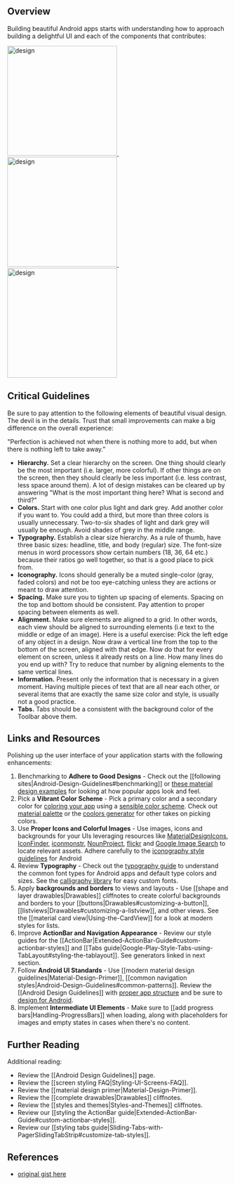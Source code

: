 ## Overview

Building beautiful Android apps starts with understanding how to approach building a delightful UI and each of the components that contributes:

<a href="http://androidniceties.tumblr.com/">
  <img src="https://i.imgur.com/Zt9ZIys.jpg" alt="design" width="250" />&nbsp;
  <img src="https://i.imgur.com/UECNpcx.png" alt="design" width="250" />&nbsp;
  <img src="https://i.imgur.com/I4qigt5.jpg" alt="design" width="250" />
</a>

## Critical Guidelines

Be sure to pay attention to the following elements of beautiful visual design. The devil is in the details. Trust that small improvements can make a big difference on the overall experience:

"Perfection is achieved not when there is nothing more to add, but when there is nothing left to take away."

 - **Hierarchy.** Set a clear hierarchy on the screen. One thing should clearly be the most important (i.e. larger, more colorful). If other things are on the screen, then they should clearly be less important (i.e. less contrast, less space around them). A lot of design mistakes can be cleared up by answering "What is the most important thing here? What is second and third?"
 - **Colors.** Start with one color plus light and dark grey. Add another color if you want to. You could add a third, but more than three colors is usually unnecessary. Two-to-six shades of light and dark grey will usually be enough. Avoid shades of grey in the middle range.
 - **Typography.** Establish a clear size hierarchy. As a rule of thumb, have three basic sizes: headline, title, and body (regular) size. The font-size menus in word processors show certain numbers (18, 36, 64 etc.) because their ratios go well together, so that is a good place to pick from. 
 - **Iconography.** Icons should generally be a muted single-color (gray, faded colors) and not be too eye-catching unless they are actions or meant to draw attention. 
 - **Spacing.** Make sure you to tighten up spacing of elements. Spacing on the top and bottom should be consistent. Pay attention to proper spacing between elements as well. 
 - **Alignment.** Make sure elements are aligned to a grid. In other words, each view should be aligned to surrounding elements (i.e text to the middle or edge of an image). Here is a useful exercise: Pick the left edge of any object in a design. Now draw a vertical line from the top to the bottom of the screen, aligned with that edge. Now do that for every element on screen, unless it already rests on a line. How many lines do you end up with? Try to reduce that number by aligning elements to the same vertical lines.
 - **Information.** Present only the information that is necessary in a given moment. Having multiple pieces of text that are all near each other, or several items that are exactly the same size color and style, is usually not a good practice. 
 - **Tabs.** Tabs should be a consistent with the background color of the Toolbar above them.

## Links and Resources

Polishing up the user interface of your application starts with the following enhancements:

 1. Benchmarking to **Adhere to Good Designs** - Check out the [[following sites|Android-Design-Guidelines#benchmarking]] or [these material design examples](http://www.materialup.com/) for looking at how popular apps look and feel.
 2. Pick a **Vibrant Color Scheme** - Pick a primary color and a secondary color for [coloring your app](http://www.google.com/design/spec/style/color.html#color-ui-color-application) using a [sensible color scheme](http://www.colourlovers.com/palettes/new/past-month/meta?page=1). Check out [material palette](http://www.materialpalette.com/) or the [coolors generator](https://coolors.co/) for other takes on picking colors. 
 3. Use **Proper Icons and Colorful Images** - Use images, icons and backgrounds for your UIs leveraging resources like [MaterialDesignIcons](http://materialdesignicons.com/), [IconFinder](https://www.iconfinder.com/), [iconmonstr](http://iconmonstr.com/), [NounProject](http://thenounproject.com/), [flickr](https://www.flickr.com/search/) and [Google Image Search](http://www.google.com/imghp) to locate relevant assets. Adhere carefully to the [iconography style guidelines](http://developer.android.com/design/style/iconography.html) for Android
 4. Review **Typography** - Check out the [typography guide](http://developer.android.com/design/style/typography.html) to understand the common font types for Android apps and default type colors and sizes. See the [calligraphy library](https://github.com/chrisjenx/Calligraphy) for easy custom fonts. 
 5. Apply **backgrounds and borders** to views and layouts - Use [[shape and layer drawables|Drawables]] cliffnotes to create colorful backgrounds and borders to your [[buttons|Drawables#customizing-a-button]], [[listviews|Drawables#customizing-a-listview]], and other views. See the [[material card view|Using-the-CardView]] for a look at modern styles for lists.
 6. Improve **ActionBar and Navigation Appearance** -  Review our style guides for the [[ActionBar|Extended-ActionBar-Guide#custom-actionbar-styles]] and [[Tabs guide|Google-Play-Style-Tabs-using-TabLayout#styling-the-tablayout]]. See generators linked in next section.
 7. Follow **Android UI Standards** - Use [[modern material design guidelines|Material-Design-Primer]], [[common navigation styles|Android-Design-Guidelines#common-patterns]]. Review the [[Android Design Guidelines]] with [proper app structure](http://developer.android.com/design/patterns/app-structure.html) and be sure to [design for Android](http://developer.android.com/design/patterns/pure-android.html).
 8. Implement **Intermediate UI Elements** - Make sure to [[add progress bars|Handling-ProgressBars]] when loading, along with placeholders for images and empty states in cases when there's no content.

## Further Reading

Additional reading:
  
  * Review the [[Android Design Guidelines]] page.
  * Review the [[screen styling FAQ|Styling-UI-Screens-FAQ]].
  * Review the [[material design primer|Material-Design-Primer]].
  * Review the [[complete drawables|Drawables]] cliffnotes.
  * Review the [[styles and themes|Styles-and-Themes]] cliffnotes.
  * Review our [[styling the ActionBar guide|Extended-ActionBar-Guide#custom-actionbar-styles]].
  * Review our [[styling tabs guide|Sliding-Tabs-with-PagerSlidingTabStrip#customize-tab-styles]]. 

## References

* [original gist here](https://gist.github.com/nesquena/6c567083aec13d868017)